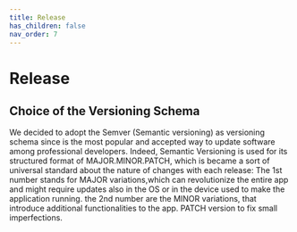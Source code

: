 ```yaml
---
title: Release
has_children: false
nav_order: 7
---
```


# Release

## Choice of the Versioning Schema
We decided to adopt the Semver (Semantic versioning) as versioning schema since is the most popular and accepted way to update software among professional developers.
Indeed, Semantic Versioning is used for its structured format of MAJOR.MINOR.PATCH, which is became a sort of universal standard about the nature of changes with each release:
The 1st number stands for MAJOR variations,which can revolutionize the entire app and might require updates also in the OS or in the device used to make the application running.
the 2nd number are the MINOR variations, that introduce additional functionalities to the app.
PATCH version to fix small imperfections.

